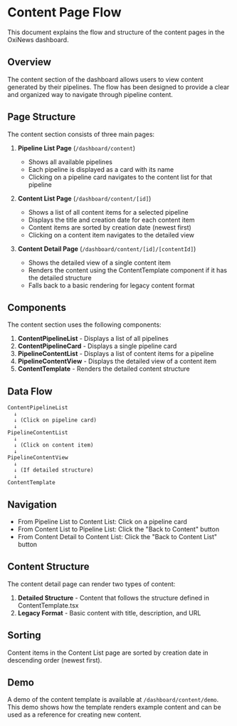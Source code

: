 # Content Page Flow

This document explains the flow and structure of the content pages in the OxiNews dashboard.

## Overview

The content section of the dashboard allows users to view content generated by their pipelines. The flow has been designed to provide a clear and organized way to navigate through pipeline content.

## Page Structure

The content section consists of three main pages:

1. **Pipeline List Page** (`/dashboard/content`)
   - Shows all available pipelines
   - Each pipeline is displayed as a card with its name
   - Clicking on a pipeline card navigates to the content list for that pipeline

2. **Content List Page** (`/dashboard/content/[id]`)
   - Shows a list of all content items for a selected pipeline
   - Displays the title and creation date for each content item
   - Content items are sorted by creation date (newest first)
   - Clicking on a content item navigates to the detailed view

3. **Content Detail Page** (`/dashboard/content/[id]/[contentId]`)
   - Shows the detailed view of a single content item
   - Renders the content using the ContentTemplate component if it has the detailed structure
   - Falls back to a basic rendering for legacy content format

## Components

The content section uses the following components:

1. **ContentPipelineList** - Displays a list of all pipelines
2. **ContentPipelineCard** - Displays a single pipeline card
3. **PipelineContentList** - Displays a list of content items for a pipeline
4. **PipelineContentView** - Displays the detailed view of a content item
5. **ContentTemplate** - Renders the detailed content structure

## Data Flow

```
ContentPipelineList
  ↓
  ↓ (Click on pipeline card)
  ↓
PipelineContentList
  ↓
  ↓ (Click on content item)
  ↓
PipelineContentView
  ↓
  ↓ (If detailed structure)
  ↓
ContentTemplate
```

## Navigation

- From Pipeline List to Content List: Click on a pipeline card
- From Content List to Pipeline List: Click the "Back to Content" button
- From Content Detail to Content List: Click the "Back to Content List" button

## Content Structure

The content detail page can render two types of content:

1. **Detailed Structure** - Content that follows the structure defined in ContentTemplate.tsx
2. **Legacy Format** - Basic content with title, description, and URL

## Sorting

Content items in the Content List page are sorted by creation date in descending order (newest first).

## Demo

A demo of the content template is available at `/dashboard/content/demo`. This demo shows how the template renders example content and can be used as a reference for creating new content.
